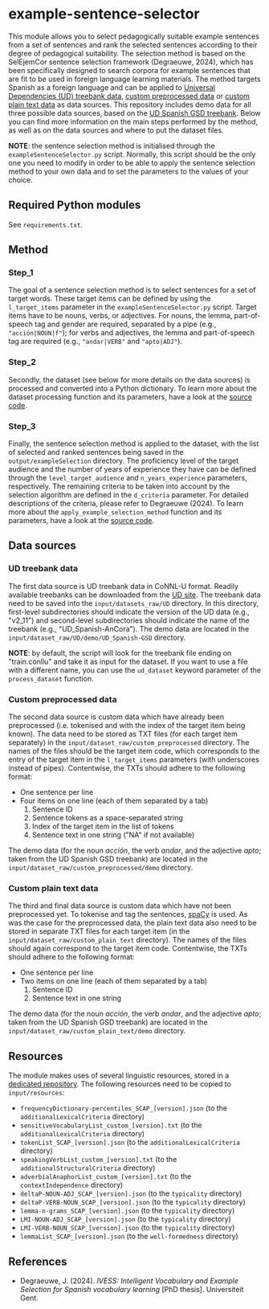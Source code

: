 # example-sentence-selector
This module allows you to select pedagogically suitable example sentences from a set of sentences and rank the selected sentences according to their degree of pedagogical suitability. The selection method is based on the SelEjemCor sentence selection framework (Degraeuwe, 2024), which has been specifically designed to search corpora for example sentences that are fit to be used in foreign language learning materials. The method targets Spanish as a foreign language and can be applied to [Universal Dependencies (UD) treebank data](#ud-treebank-data), [custom preprocessed data](#custom-preprocessed-data) or [custom plain text data](#custom-plain-text-data) as data sources. This repository includes demo data for all three possible data sources, based on the [UD Spanish GSD treebank](https://universaldependencies.org/treebanks/es_gsd/index.html). Below you can find more information on the main steps performed by the method, as well as on the data sources and where to put the dataset files. 

**NOTE**: the sentence selection method is initialised through the ``exampleSentenceSelector.py`` script. Normally, this script should be the only one you need to modify in order to be able to apply the sentence selection method to your own data and to set the parameters to the values of your choice.

## Required Python modules
See ``requirements.txt``.

## Method
### Step_1
The goal of a sentence selection method is to select sentences for a set of target words. These target items can be defined by using the ``l_target_items`` parameter in the ``exampleSentenceSelector.py`` script. Target items have to be nouns, verbs, or adjectives. For nouns, the lemma, part-of-speech tag and gender are required, separated by a pipe (e.g., ``"acción|NOUN|f"``); for verbs and adjectives, the lemma and part-of-speech tag are required (e.g., ``"andar|VERB"`` and ``"apto|ADJ"``).

### Step_2
Secondly, the dataset (see below for more details on the data sources) is processed and converted into a Python dictionary. To learn more about the dataset processing function and its parameters, have a look at the [source code](https://github.com/JasperD-UGent/example-sentence-selector/blob/003a3ce42bacc70f5f421fc964a4367e40c81cd9/exampleSentenceSelector_defs.py#L34).

### Step_3
Finally, the sentence selection method is applied to the dataset, with the list of selected and ranked sentences being saved in the ``output/exampleSelection`` directory. The proficiency level of the target audience and the number of years of experience they have can be defined through the ``level_target_audience`` and ``n_years_experience`` parameters, respectively. The remaining criteria to be taken into account by the selection algorithm are defined in the ``d_criteria`` parameter. For detailed descriptions of the criteria, please refer to Degraeuwe (2024). To learn more about the ``apply_example_selection_method`` function and its parameters, have a look at the [source code](https://github.com/JasperD-UGent/example-sentence-selector/blob/003a3ce42bacc70f5f421fc964a4367e40c81cd9/exampleSentenceSelector_defs.py#L180).

## Data sources
### UD treebank data
The first data source is UD treebank data in CoNNL-U format. Readily available treebanks can be downloaded from the [UD site](https://universaldependencies.org/#download). The treebank data need to be saved into the ``input/datasets_raw/UD`` directory. In this directory, first-level subdirectories should indicate the version of the UD data (e.g., "v2_11") and second-level subdirectories should indicate the name of the treebank (e.g., "UD_Spanish-AnCora"). The demo data are located in the ``input/dataset_raw/UD/demo/UD_Spanish-GSD`` directory.

**NOTE**: by default, the script will look for the treebank file ending on "train.conllu" and take it as input for the dataset. If you want to use a file with a different name, you can use the ``ud_dataset`` keyword parameter of the ``process_dataset`` function.

### Custom preprocessed data
The second data source is custom data which have already been preprocessed (i.e. tokenised and with the index of the target item being known). The data need to be stored as TXT files (for each target item separately) in the ``input/dataset_raw/custom_preprocessed`` directory. The names of the files should be the target item code, which corresponds to the entry of the target item in the ``l_target_items`` parameters (with underscores instead of pipes). Contentwise, the TXTs should adhere to the following format:
- One sentence per line
- Four items on one line (each of them separated by a tab)
  1. Sentence ID 
  2. Sentence tokens as a space-separated string 
  3. Index of the target item in the list of tokens 
  4. Sentence text in one string ("NA" if not available)

The demo data (for the noun *acción*, the verb *andar*, and the adjective *apto*; taken from the UD Spanish GSD treebank) are located in the ``input/dataset_raw/custom_preprocessed/demo`` directory.

### Custom plain text data
The third and final data source is custom data which have not been preprocessed yet. To tokenise and tag the sentences, [spaCy](https://spacy.io/) is used. As was the case for the preprocessed data, the plain text data also need to be stored in separate TXT files for each target item (in the ``input/dataset_raw/custom_plain_text`` directory). The names of the files should again correspond to the target item code. Contentwise, the TXTs should adhere to the following format:
- One sentence per line
- Two items on one line (each of them separated by a tab)
  1. Sentence ID
  2. Sentence text in one string

The demo data (for the noun *acción*, the verb *andar*, and the adjective *apto*; taken from the UD Spanish GSD treebank) are located in the ``input/dataset_raw/custom_plain_text/demo`` directory.

## Resources
The module makes uses of several linguistic resources, stored in a [dedicated repository](https://github.com/JasperD-UGent/resources). The following resources need to be copied to ``input/resources``:
- ``frequencyDictionary-percentiles_SCAP_[version].json`` (to the ``additionalLexicalCriteria`` directory)
- ``sensitiveVocabularyList_custom_[version].txt`` (to the ``additionalLexicalCriteria`` directory)
- ``tokenList_SCAP_[version].json`` (to the ``additionalLexicalCriteria`` directory)
- ``speakingVerbList_custom_[version].txt`` (to the ``additionalStructuralCriteria`` directory)
- ``adverbialAnaphorList_custom_[version].txt`` (to the ``contextIndependence`` directory)
- ``deltaP-NOUN-ADJ_SCAP_[version].json`` (to the ``typicality`` directory)
- ``deltaP-VERB-NOUN_SCAP_[version].json`` (to the ``typicality`` directory)
- ``lemma-n-grams_SCAP_[version].json`` (to the ``typicality`` directory)
- ``LMI-NOUN-ADJ_SCAP_[version].json`` (to the ``typicality`` directory)
- ``LMI-VERB-NOUN_SCAP_[version].json`` (to the ``typicality`` directory)
- ``lemmaList_SCAP_[version].json`` (to the ``well-formedness`` directory)

## References
- Degraeuwe, J. (2024). *IVESS: Intelligent Vocabulary and Example Selection for Spanish vocabulary learning* [PhD thesis]. Universiteit Gent.
